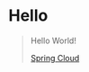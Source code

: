 # Hello

> Hello World!
> 
> [Spring Cloud](https://github.com/DongLiusuo/spring-cloud-202103.git)

